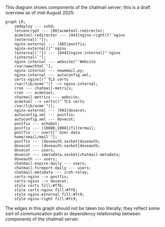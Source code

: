 This diagram shows components of the chatmail server; this is a draft
overview as of mid-August 2025:

```mermaid
graph LR;
    cmdeploy --- sshd;
    letsencrypt --- |80|acmetool-redirector;
    acmetool-redirector --- |443|nginx-right(["`nginx
    (external)`"]);
    nginx-external --- |465|postfix;
    nginx-external(["`nginx
    (external)`"]) --- |8443|nginx-internal["`nginx
    (internal)`"];
    nginx-internal --- website["`Website
    /var/www/html`"];
    nginx-internal --- newemail.py;
    nginx-internal --- autoconfig.xml;
    certs-nginx[("`TLS certs
    /var/lib/acme`")] --> nginx-internal;
    cron --- chatmail-metrics;
    cron --- acmetool;
    chatmail-metrics --- website;
    acmetool --> certs[("`TLS certs
    /var/lib/acme`")];
    nginx-external --- |993|dovecot;
    autoconfig.xml --- postfix;
    autoconfig.xml --- dovecot;
    postfix --- echobot;
    postfix --- |10080,10081|filtermail;
    postfix --- users["`User data
    home/vmail/mail`"];
    postfix --- |doveauth.socket|doveauth;
    dovecot --- |doveauth.socket|doveauth;
    dovecot --- users;
    dovecot --- |metadata.socket|chatmail-metadata;
    doveauth --- users;
    chatmail-expire-daily --- users;
    chatmail-fsreport-daily --- users;
    chatmail-metadata --- iroh-relay;
    certs-nginx --> postfix;
    certs-nginx --> dovecot;
    style certs fill:#ff6;
    style certs-nginx fill:#ff6;
    style nginx-external fill:#fc9;
    style nginx-right fill:#fc9;
```

The edges in this graph should not be taken too literally; they
reflect some sort of communication path or dependency relationship
between components of the chatmail server.
